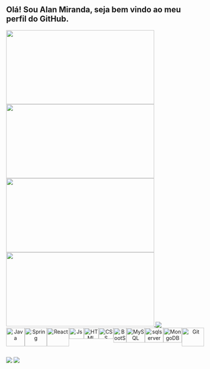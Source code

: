 ## Olá! Sou Alan Miranda, seja bem vindo ao meu perfil do GitHub.

<div>
  <a href="https://github.com/AlAnNuB">
  <img height="200" width="400" src="https://github-readme-stats.vercel.app/api?username=AlAnNuB&show_icons=true&theme=github_dark&include_all_commits=true&count_private=true&hide_border=true" height="180"/>
  <img height="200" width="400" src="https://github-readme-stats.vercel.app/api/top-langs/?username=AlAnNuB&layout=compact&langs_count=7&theme=github_dark&hide_border=true" height="180"/>
  <img height="200" width="400" src="http://github-readme-streak-stats.herokuapp.com?user=AlAnNuB&theme=blue-green&date_format=j%20M%5B%20Y%5D&background=00000000&border=00000022&hide_border=true)](https://git.io/streak-stats)" />
  <img height="200" width="400" src="http://github-profile-summary-cards.vercel.app/api/cards/profile-details?username=alannub&theme=github_dark" />
  <img align="center" src="https://github-profile-trophy.vercel.app/?username=AlAnNuB&theme=onestar&row=1&column=10&no-frame=true&no-bg=true" />
</div> 
  
<div style="display: flex" align="center"><br />
 <img align="center" alt="Java" src="https://cdn.jsdelivr.net/gh/devicons/devicon/icons/java/java-original-wordmark.svg" width="50" height="50"/> 
 <img align="center" alt="Spring" src="https://cdn.jsdelivr.net/gh/devicons/devicon/icons/spring/spring-original-wordmark.svg" width="60" height="50"/> 
 <img align="center" alt="React" src="https://cdn.jsdelivr.net/gh/devicons/devicon/icons/react/react-original.svg" width="60" height="50"/>
 <img align="center" alt="Js" src="https://cdn.jsdelivr.net/gh/devicons/devicon/icons/javascript/javascript-plain.svg" width="40" height="30"/>
 <img align="center" alt="HTML" src="https://cdn.jsdelivr.net/gh/devicons/devicon/icons/html5/html5-plain-wordmark.svg" width="40" height="30" />
 <img align="center" alt="CSS" src="https://cdn.jsdelivr.net/gh/devicons/devicon/icons/css3/css3-plain-wordmark.svg" width="40" height="30" />
 <img align="center" alt="BootStrap" src="https://cdn.jsdelivr.net/gh/devicons/devicon/icons/bootstrap/bootstrap-original-wordmark.svg" width="35" height="40"/>
 <img align="center" alt="MySQL" src="https://cdn.jsdelivr.net/gh/devicons/devicon/icons/mysql/mysql-plain-wordmark.svg" width="50" height="40"/>
 <img align="center" alt="sqlserver" src="https://cdn.jsdelivr.net/gh/devicons/devicon/icons/microsoftsqlserver/microsoftsqlserver-plain-wordmark.svg" width="50" height="40"/>
 <img align="center" alt="MongoDB" src="https://cdn.jsdelivr.net/gh/devicons/devicon/icons/mongodb/mongodb-plain-wordmark.svg" width="50" height="40"/>
 <img align="center" alt="Git" src="https://cdn.jsdelivr.net/gh/devicons/devicon/icons/git/git-plain-wordmark.svg" width="60" height="50"/>
</div>

 ##
  
<div>  
  <a href="https://www.linkedin.com/in/alanmirandasilva" target="_blank"><img src="https://img.shields.io/badge/-LinkedIn-%230077B5?style=for-the-badge&logo=linkedin&logoColor=white" target="_blank"></a> 
  <a href = "mailto:alannub6@gmail.com"><img src="https://img.shields.io/badge/-Gmail-%23333?style=for-the-badge&logo=gmail&logoColor=white" target="_blank"></a>
</div>
